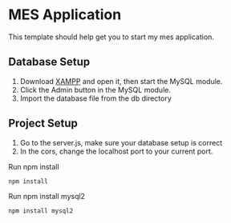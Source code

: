 # MES Application

This template should help get you to start my mes application.

## Database Setup


1. Download [XAMPP](https://code.visualstudio.com/) and open it, then start the MySQL module.  
2. Click the Admin button in the MySQL module. 
3. Import the database file from the db directory 

## Project Setup

1. Go to the server.js, make sure your database setup is correct
2. In the cors, change the localhost port to your current port.
 
Run npm install
```sh
npm install
```

Run npm install mysql2 
```sh
npm install mysql2 
```
